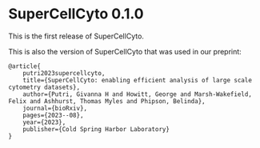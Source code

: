 # SuperCellCyto 0.1.0

This is the first release of SuperCellCyto.

This is also the version of SuperCellCyto that was used in our preprint:

```
@article{
    putri2023supercellcyto,
    title={SuperCellCyto: enabling efficient analysis of large scale cytometry datasets},
    author={Putri, Givanna H and Howitt, George and Marsh-Wakefield, Felix and Ashhurst, Thomas Myles and Phipson, Belinda},
    journal={bioRxiv},
    pages={2023--08},
    year={2023},
    publisher={Cold Spring Harbor Laboratory}
}
```
